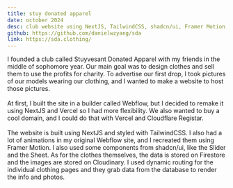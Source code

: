 ```yaml
---
title: stuy donated apparel
date: october 2024
desc: club website using NextJS, TailwindCSS, shadcn/ui, Framer Motion, Cloudinary, and Firestore
github: https://github.com/danielwzyang/sda
link: https://sda.clothing/
---
```

I founded a club called Stuyvesant Donated Apparel with my friends in the middle of sophomore year. Our main goal was to design clothes and sell them to use the profits for charity. To advertise our first drop, I took pictures of our models wearing our clothing, and I wanted to make a website to host those pictures. 
<br><br>
At first, I built the site in a builder called Webflow, but I decided to remake it using NextJS and Vercel so I had more flexibility. We also wanted to buy a cool domain, and I could do that with Vercel and Cloudflare Registar.
<br><br>
The website is built using NextJS and styled with TailwindCSS. I also had a lot of animations in my original Webflow site, and I recreated them using Framer Motion. I also used some components from shadcn/ui, like the Slider and the Sheet. As for the clothes themselves, the data is stored on Firestore and the images are stored on Cloudinary. I used dynamic routing for the individual clothing pages and they grab data from the database to render the info and photos. 